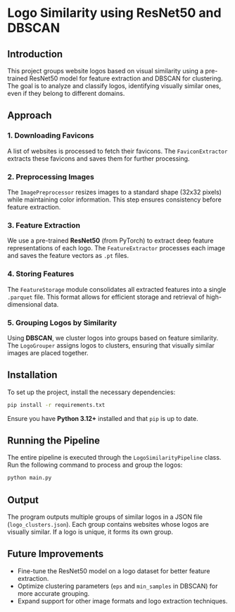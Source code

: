 # Logo Similarity using ResNet50 and DBSCAN

## Introduction
This project groups website logos based on visual similarity using a pre-trained ResNet50 model for feature extraction and DBSCAN for clustering. The goal is to analyze and classify logos, identifying visually similar ones, even if they belong to different domains.

## Approach

### 1. **Downloading Favicons**
A list of websites is processed to fetch their favicons. The `FaviconExtractor` extracts these favicons and saves them for further processing.

### 2. **Preprocessing Images**
The `ImagePreprocessor` resizes images to a standard shape (32x32 pixels) while maintaining color information. This step ensures consistency before feature extraction.

### 3. **Feature Extraction**
We use a pre-trained **ResNet50** (from PyTorch) to extract deep feature representations of each logo. The `FeatureExtractor` processes each image and saves the feature vectors as `.pt` files.

### 4. **Storing Features**
The `FeatureStorage` module consolidates all extracted features into a single `.parquet` file. This format allows for efficient storage and retrieval of high-dimensional data.

### 5. **Grouping Logos by Similarity**
Using **DBSCAN**, we cluster logos into groups based on feature similarity. The `LogoGrouper` assigns logos to clusters, ensuring that visually similar images are placed together.

## Installation
To set up the project, install the necessary dependencies:

```sh
pip install -r requirements.txt
```

Ensure you have **Python 3.12+** installed and that `pip` is up to date.

## Running the Pipeline
The entire pipeline is executed through the `LogoSimilarityPipeline` class. Run the following command to process and group the logos:

```sh
python main.py
```

## Output
The program outputs multiple groups of similar logos in a JSON file (`logo_clusters.json`). Each group contains websites whose logos are visually similar. If a logo is unique, it forms its own group.

## Future Improvements
- Fine-tune the ResNet50 model on a logo dataset for better feature extraction.
- Optimize clustering parameters (`eps` and `min_samples` in DBSCAN) for more accurate grouping.
- Expand support for other image formats and logo extraction techniques.